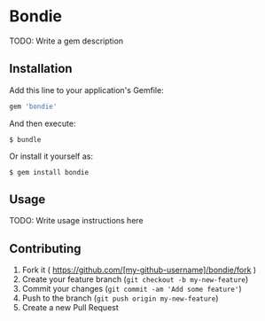 # Bondie

TODO: Write a gem description

## Installation

Add this line to your application's Gemfile:

```ruby
gem 'bondie'
```

And then execute:

    $ bundle

Or install it yourself as:

    $ gem install bondie

## Usage

TODO: Write usage instructions here

## Contributing

1. Fork it ( https://github.com/[my-github-username]/bondie/fork )
2. Create your feature branch (`git checkout -b my-new-feature`)
3. Commit your changes (`git commit -am 'Add some feature'`)
4. Push to the branch (`git push origin my-new-feature`)
5. Create a new Pull Request

